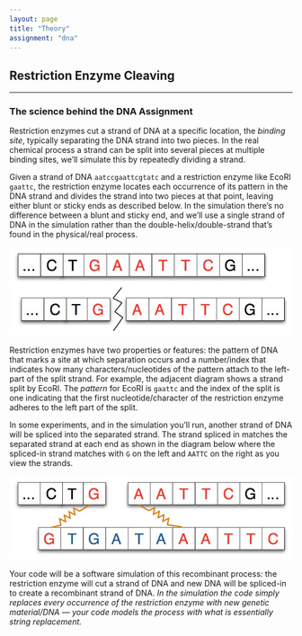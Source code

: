 ```yaml
---
layout: page
title: "Theory"
assignment: "dna"
---
```


<h2>Restriction Enzyme Cleaving</h2>
<hr>
<h3>The science behind the DNA Assignment</h3>
<p>
Restriction enzymes cut a strand of DNA at a specific location, the <em>binding site</em>, typically separating the DNA strand into two pieces. In the real chemical process a strand can be split into several pieces at multiple binding sites, we’ll simulate this by 
repeatedly dividing a strand.</p><p>Given a strand of DNA <code>aatccgaattcgtatc</code> and a restriction enzyme like EcoRI <code>gaattc</code>, the restriction enzyme locates each occurrence of its pattern in the DNA strand and divides the strand into two pieces at that point, leaving either blunt or sticky ends as described below. In the simulation there’s no difference between a blunt and sticky end, and we’ll use a single strand of DNA in the simulation rather than the double-helix/double-strand that’s found in the physical/real process.</p>
<img src="img/theory-1.png">
<p>Restriction enzymes have two properties or features: the pattern of DNA that marks 
a  site  at  which  separation  occurs  and  a  number/index  that  indicates  how  many 
characters/nucleotides of  the pattern attach  to  the left-part of  the split strand. For 
example, the adjacent diagram shows a strand split by EcoRI. The <em>pattern</em> for EcoRI 
is  <code>gaattc</code>  and  the  index  of  the  split  is  one  indicating  that  the  first 
nucleotide/character of the restriction enzyme adheres to the left part of the split. </p><p>
In some experiments, and in the simulation you’ll run, another strand of DNA will be 
spliced  into the  separated  strand.  The  strand  spliced  in  matches  the  separated 
strand  at  each  end  as  shown  in  the  diagram  below  where  the  spliced-in  strand 
matches with <code>G</code> on the left and <code>AATTC</code> on the right as you view the strands.</p>
<img src="img/theory-2.png"></body>
<p>Your code will be a software simulation of this recombinant process: the restriction 
enzyme  will  cut  a  strand  of  DNA  and  new  DNA  will  be  spliced-in  to create  a 
recombinant  strand  of  DNA. <em>In  the  simulation  the  code  simply  replaces  every 
occurrence of the restriction enzyme with new genetic material/DNA — your 
code models the process with what is essentially string replacement.</em></p>